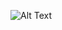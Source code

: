 
![Alt Text](https://github.com/TerranKartikTellus/showcasetkt/blob/main/public/preview/view1.gif)


